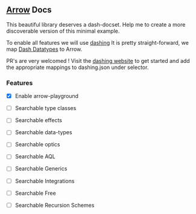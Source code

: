 ## [Arrow](https://next.arrow-kt.io/docs/) Docs

This beautiful library deserves a dash-docset. 
Help me to create a more discoverable version of this minimal example. 

To enable all features we will use [dashing](https://github.com/technosophos/dashing)
It is pretty straight-forward, we map [Dash Datatypes](https://kapeli.com/docsets#supportedentrytypes)
to Arrow. 

PR's are very welcomed ! 
Visit the [dashing website](https://github.com/technosophos/dashing) to get started and add
the appropriate mappings to dashing.json under selector.
### Features

- [X] Enable arrow-playground
- [ ] Searchable type classes
- [ ] Searchable effects
- [ ] Searchable data-types
- [ ] Searchable optics
- [ ] Searchable AQL 
- [ ] Searchable Generics
- [ ] Searchable Integrations
- [ ] Searchable Free
- [ ] Searchable Recursion Schemes

